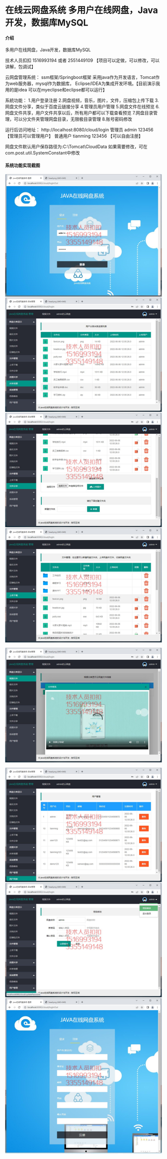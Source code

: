 # 在线云网盘系统  多用户在线网盘，Java开发，数据库MySQL

#### 介绍
多用户在线网盘，Java开发，数据库MySQL

技术人员扣扣 1516993194 或者 2551449109
【项目可以定做，可以修改，可以讲解，包调试】

云网盘管理系统： ssm框架/Springboot框架
采用java作为开发语言，Tomcat作为web服务器，mysql作为数据库，
Eclipse/IDEA为集成开发环境。【目前演示我用的是idea  可以在myeclipse和eclipse都可以运行】

系統功能：
1.用户登录注册
2.网盘视频，音乐，图片，文件，压缩包上传下载
3.网盘文件分享，类似于百度云链接分享
4.管理员用户管理
5.网盘文件在线预览
6.网盘文件共享，用户文件共享以后，所有用户都可以下载查看预览
7.网盘目录管理，可以分文件夹管理网盘目录，无限极目录管理
8.账号密码修改



运行后访问地址：
http://localhost:8080/cloud/login
管理员 admin 123456 【管理员可以管理用户】
普通用户 tianming 123456 【可以自由注册】



网盘文件默认用户保存路径为:C:\Tomcat\CloudData
如果需要修改，可在com.post.util.SystemConstant中修改

#### 系统功能实现截图
![输入图片说明](%E7%B3%BB%E7%BB%9F%E7%94%A8%E6%88%B7%E7%99%BB%E5%BD%95.jpg)
![输入图片说明](%E5%85%B1%E4%BA%AB%E8%B5%84%E6%BA%90%E5%88%97%E8%A1%A8.jpg)
![输入图片说明](%E7%9B%AE%E5%BD%95%E5%88%9B%E5%BB%BA%E5%92%8C%E6%96%87%E4%BB%B6%E4%B8%8A%E4%BC%A0.jpg)
![输入图片说明](%E4%B8%8A%E4%BC%A0%E4%B8%8B%E8%BD%BD%E5%88%97%E8%A1%A8.jpg)

![输入图片说明](%E8%A7%86%E9%A2%91%E9%A2%84%E8%A7%88.jpg)

![输入图片说明](%E7%B3%BB%E7%BB%9F%E7%94%A8%E6%88%B7%E7%AE%A1%E7%90%86.jpg)
![输入图片说明](%E7%94%A8%E6%88%B7%E5%AF%86%E7%A0%81%E4%BF%AE%E6%94%B9.jpg)
![输入图片说明](%E7%94%A8%E6%88%B7%E6%B3%A8%E5%86%8C.jpg)
